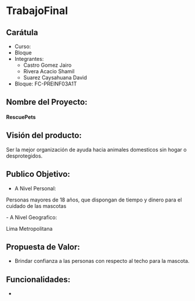 # TrabajoFinal

## Carátula

- Curso:
- Bloque
- Integrantes:
    - Castro Gomez Jairo
    - Rivera Acacio Shamil
    - Suarez Caysahuana David
- Bloque: FC-PREINF03A1T
## Nombre del Proyecto:
#### RescuePets
## Visión del producto:
<p> Ser la mejor organización de ayuda hacia animales domesticos sin hogar o desprotegidos.  </p>

## Publico Objetivo:

- A Nivel Personal:
<p> Personas mayores de 18 años, que dispongan de tiempo y dinero para el cuidado de las mascotas </p>
- A Nivel Geografico:
<p> Lima Metropolitana</p>

## Propuesta de Valor:

* Brindar confianza a las personas con respecto al techo para la mascota.

## Funcionalidades:

- 